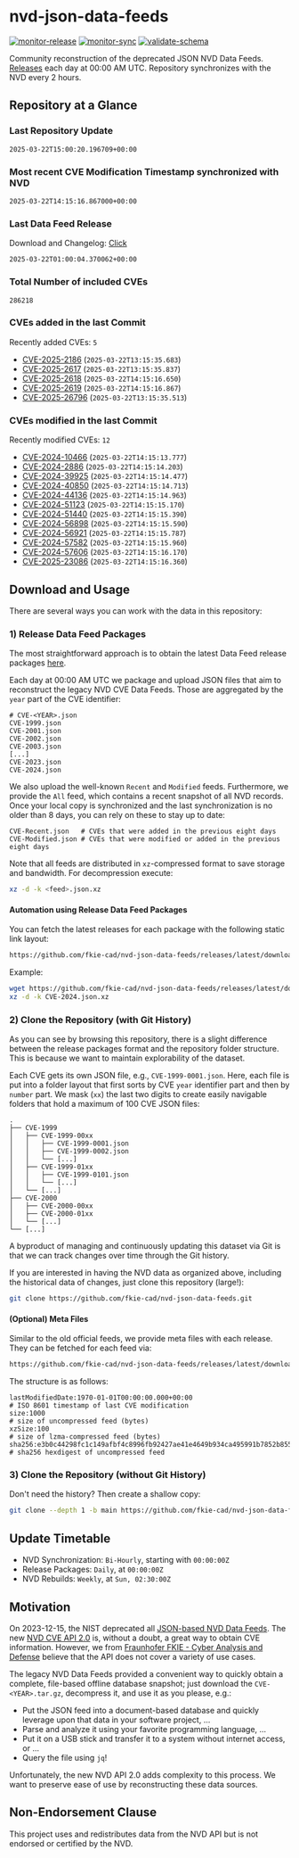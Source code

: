 # nvd-json-data-feeds

[![monitor-release](https://github.com/fkie-cad/nvd-json-data-feeds/actions/workflows/monitor_release.yml/badge.svg)](https://github.com/fkie-cad/nvd-json-data-feeds/actions/workflows/monitor_release.yml)
[![monitor-sync](https://github.com/fkie-cad/nvd-json-data-feeds/actions/workflows/monitor_sync.yml/badge.svg)](https://github.com/fkie-cad/nvd-json-data-feeds/actions/workflows/monitor_sync.yml)
[![validate-schema](https://github.com/fkie-cad/nvd-json-data-feeds/actions/workflows/validate_schema.yml/badge.svg)](https://github.com/fkie-cad/nvd-json-data-feeds/actions/workflows/validate_schema.yml)

Community reconstruction of the deprecated JSON NVD Data Feeds.
[Releases](https://github.com/fkie-cad/nvd-json-data-feeds/releases/latest) each day at 00:00 AM UTC.
Repository synchronizes with the NVD every 2 hours.

## Repository at a Glance

### Last Repository Update

```plain
2025-03-22T15:00:20.196709+00:00
```

### Most recent CVE Modification Timestamp synchronized with NVD

```plain
2025-03-22T14:15:16.867000+00:00
```

### Last Data Feed Release

Download and Changelog: [Click](https://github.com/fkie-cad/nvd-json-data-feeds/releases/latest)

```plain
2025-03-22T01:00:04.370062+00:00
```

### Total Number of included CVEs

```plain
286218
```

### CVEs added in the last Commit

Recently added CVEs: `5`

- [CVE-2025-2186](CVE-2025/CVE-2025-21xx/CVE-2025-2186.json) (`2025-03-22T13:15:35.683`)
- [CVE-2025-2617](CVE-2025/CVE-2025-26xx/CVE-2025-2617.json) (`2025-03-22T13:15:35.837`)
- [CVE-2025-2618](CVE-2025/CVE-2025-26xx/CVE-2025-2618.json) (`2025-03-22T14:15:16.650`)
- [CVE-2025-2619](CVE-2025/CVE-2025-26xx/CVE-2025-2619.json) (`2025-03-22T14:15:16.867`)
- [CVE-2025-26796](CVE-2025/CVE-2025-267xx/CVE-2025-26796.json) (`2025-03-22T13:15:35.513`)


### CVEs modified in the last Commit

Recently modified CVEs: `12`

- [CVE-2024-10466](CVE-2024/CVE-2024-104xx/CVE-2024-10466.json) (`2025-03-22T14:15:13.777`)
- [CVE-2024-2886](CVE-2024/CVE-2024-28xx/CVE-2024-2886.json) (`2025-03-22T14:15:14.203`)
- [CVE-2024-39925](CVE-2024/CVE-2024-399xx/CVE-2024-39925.json) (`2025-03-22T14:15:14.477`)
- [CVE-2024-40850](CVE-2024/CVE-2024-408xx/CVE-2024-40850.json) (`2025-03-22T14:15:14.713`)
- [CVE-2024-44136](CVE-2024/CVE-2024-441xx/CVE-2024-44136.json) (`2025-03-22T14:15:14.963`)
- [CVE-2024-51123](CVE-2024/CVE-2024-511xx/CVE-2024-51123.json) (`2025-03-22T14:15:15.170`)
- [CVE-2024-51440](CVE-2024/CVE-2024-514xx/CVE-2024-51440.json) (`2025-03-22T14:15:15.390`)
- [CVE-2024-56898](CVE-2024/CVE-2024-568xx/CVE-2024-56898.json) (`2025-03-22T14:15:15.590`)
- [CVE-2024-56921](CVE-2024/CVE-2024-569xx/CVE-2024-56921.json) (`2025-03-22T14:15:15.787`)
- [CVE-2024-57582](CVE-2024/CVE-2024-575xx/CVE-2024-57582.json) (`2025-03-22T14:15:15.960`)
- [CVE-2024-57606](CVE-2024/CVE-2024-576xx/CVE-2024-57606.json) (`2025-03-22T14:15:16.170`)
- [CVE-2025-23086](CVE-2025/CVE-2025-230xx/CVE-2025-23086.json) (`2025-03-22T14:15:16.360`)


## Download and Usage

There are several ways you can work with the data in this repository:

### 1) Release Data Feed Packages

The most straightforward approach is to obtain the latest Data Feed release packages [here](https://github.com/fkie-cad/nvd-json-data-feeds/releases/latest).

Each day at 00:00 AM UTC we package and upload JSON files that aim to reconstruct the legacy NVD CVE Data Feeds.
Those are aggregated by the `year` part of the CVE identifier:

```
# CVE-<YEAR>.json
CVE-1999.json
CVE-2001.json
CVE-2002.json
CVE-2003.json
[...]
CVE-2023.json
CVE-2024.json
```

We also upload the well-known `Recent` and `Modified` feeds.
Furthermore, we provide the `All` feed, which contains a recent snapshot of all NVD records.
Once your local copy is synchronized and the last synchronization is no older than 8 days, you can rely on these to stay up to date:

```plain
CVE-Recent.json   # CVEs that were added in the previous eight days
CVE-Modified.json # CVEs that were modified or added in the previous eight days
```

Note that all feeds are distributed in `xz`-compressed format to save storage and bandwidth.
For decompression execute:

```sh
xz -d -k <feed>.json.xz
```

#### Automation using Release Data Feed Packages

You can fetch the latest releases for each package with the following static link layout:

```sh
https://github.com/fkie-cad/nvd-json-data-feeds/releases/latest/download/CVE-<YEAR>.json.xz
```

Example:

```sh
wget https://github.com/fkie-cad/nvd-json-data-feeds/releases/latest/download/CVE-2024.json.xz
xz -d -k CVE-2024.json.xz
```

### 2) Clone the Repository (with Git History)

As you can see by browsing this repository, there is a slight difference between the release packages format and the repository folder structure.
This is because we want to maintain explorability of the dataset.

Each CVE gets its own JSON file, e.g., `CVE-1999-0001.json`.
Here, each file is put into a folder layout that first sorts by CVE `year` identifier part and then by `number` part.
We mask (`xx`) the last two digits to create easily navigable folders that hold a maximum of 100 CVE JSON files:

```plain
.
├── CVE-1999
│   ├── CVE-1999-00xx
│   │   ├── CVE-1999-0001.json
│   │   ├── CVE-1999-0002.json
│   │   └── [...]
│   ├── CVE-1999-01xx
│   │   ├── CVE-1999-0101.json
│   │   └── [...]
│   └── [...]
├── CVE-2000
│   ├── CVE-2000-00xx
│   ├── CVE-2000-01xx
│   └── [...]
└── [...]
```

A byproduct of managing and continuously updating this dataset via Git is that we can track changes over time through the Git history.

If you are interested in having the NVD data as organized above, including the historical data of changes, just clone this repository (large!):

```sh
git clone https://github.com/fkie-cad/nvd-json-data-feeds.git
```

#### (Optional) Meta Files

Similar to the old official feeds, we provide meta files with each release. They can be fetched for each feed via:

```sh
https://github.com/fkie-cad/nvd-json-data-feeds/releases/latest/download/CVE-<YEAR>.meta
```

The structure is as follows:

```plain
lastModifiedDate:1970-01-01T00:00:00.000+00:00                          # ISO 8601 timestamp of last CVE modification
size:1000                                                               # size of uncompressed feed (bytes)
xzSize:100                                                              # size of lzma-compressed feed (bytes)
sha256:e3b0c44298fc1c149afbf4c8996fb92427ae41e4649b934ca495991b7852b855 # sha256 hexdigest of uncompressed feed
```

### 3) Clone the Repository (without Git History)

Don't need the history? Then create a shallow copy:

```sh
git clone --depth 1 -b main https://github.com/fkie-cad/nvd-json-data-feeds.git
```


## Update Timetable

* NVD Synchronization: `Bi-Hourly`, starting with `00:00:00Z`
* Release Packages: `Daily`, at `00:00:00Z`
* NVD Rebuilds: `Weekly`, at `Sun, 02:30:00Z`


## Motivation

On 2023-12-15, the NIST deprecated all [JSON-based NVD Data Feeds](https://nvd.nist.gov/vuln/data-feeds#divRetirementBanner-1).
The new [NVD CVE API 2.0](https://nvd.nist.gov/developers/vulnerabilities) is, without a doubt, a great way to obtain CVE information.
However, we from [Fraunhofer FKIE - Cyber Analysis and Defense](https://www.fkie.fraunhofer.de/en/departments/cad.html) believe that the API does not cover a variety of use cases.

The legacy NVD Data Feeds provided a convenient way to quickly obtain a complete, file-based offline database snapshot; just download the `CVE-<YEAR>.tar.gz`, decompress it, and use it as you please, e.g.:

- Put the JSON feed into a document-based database and quickly leverage upon that data in your software project, ...
- Parse and analyze it using your favorite programming language, ...
- Put it on a USB stick and transfer it to a system without internet access, or ...
- Query the file using `jq`!

Unfortunately, the new NVD API 2.0 adds complexity to this process.
We want to preserve ease of use by reconstructing these data sources.

## Non-Endorsement Clause

This project uses and redistributes data from the NVD API but is not endorsed or certified by the NVD.